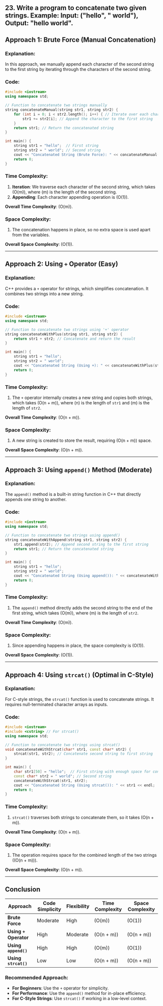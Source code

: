 ## 23. Write a program to concatenate two given strings. Example: Input: ("hello", " world"), Output: "hello world".

## **Approach 1: Brute Force (Manual Concatenation)**

### **Explanation:**
In this approach, we manually append each character of the second string to the first string by iterating through the characters of the second string.

### **Code:**
```cpp
#include <iostream>
using namespace std;

// Function to concatenate two strings manually
string concatenateManual(string str1, string str2) {
    for (int i = 0; i < str2.length(); i++) { // Iterate over each character of the second string
        str1 += str2[i]; // Append the character to the first string
    }
    return str1; // Return the concatenated string
}

int main() {
    string str1 = "hello";  // First string
    string str2 = " world"; // Second string
    cout << "Concatenated String (Brute Force): " << concatenateManual(str1, str2) << endl;
    return 0;
}
```

### **Time Complexity:**
1. **Iteration**: We traverse each character of the second string, which takes \(O(m)\), where \(m\) is the length of the second string.
2. **Appending**: Each character appending operation is \(O(1)\).

**Overall Time Complexity**: \(O(m)\).

### **Space Complexity:**
1. The concatenation happens in place, so no extra space is used apart from the variables.

**Overall Space Complexity**: \(O(1)\).

---

## **Approach 2: Using `+` Operator (Easy)**

### **Explanation:**
C++ provides a `+` operator for strings, which simplifies concatenation. It combines two strings into a new string.

### **Code:**
```cpp
#include <iostream>
using namespace std;

// Function to concatenate two strings using '+' operator
string concatenateWithPlus(string str1, string str2) {
    return str1 + str2; // Concatenate and return the result
}

int main() {
    string str1 = "hello";
    string str2 = " world";
    cout << "Concatenated String (Using +): " << concatenateWithPlus(str1, str2) << endl;
    return 0;
}
```

### **Time Complexity:**
1. The `+` operator internally creates a new string and copies both strings, which takes \(O(n + m)\), where \(n\) is the length of `str1` and \(m\) is the length of `str2`.

**Overall Time Complexity**: \(O(n + m)\).

### **Space Complexity:**
1. A new string is created to store the result, requiring \(O(n + m)\) space.

**Overall Space Complexity**: \(O(n + m)\).

---

## **Approach 3: Using `append()` Method (Moderate)**

### **Explanation:**
The `append()` method is a built-in string function in C++ that directly appends one string to another.

### **Code:**
```cpp
#include <iostream>
using namespace std;

// Function to concatenate two strings using append()
string concatenateWithAppend(string str1, string str2) {
    str1.append(str2); // Append second string to the first string
    return str1; // Return the concatenated string
}

int main() {
    string str1 = "hello";
    string str2 = " world";
    cout << "Concatenated String (Using append()): " << concatenateWithAppend(str1, str2) << endl;
    return 0;
}
```

### **Time Complexity:**
1. The `append()` method directly adds the second string to the end of the first string, which takes \(O(m)\), where \(m\) is the length of `str2`.

**Overall Time Complexity**: \(O(m)\).

### **Space Complexity:**
1. Since appending happens in place, the space complexity is \(O(1)\).

**Overall Space Complexity**: \(O(1)\).

---

## **Approach 4: Using `strcat()` (Optimal in C-Style)**

### **Explanation:**
For C-style strings, the `strcat()` function is used to concatenate strings. It requires null-terminated character arrays as inputs.

### **Code:**
```cpp
#include <iostream>
#include <cstring> // For strcat()
using namespace std;

// Function to concatenate two strings using strcat()
void concatenateWithStrcat(char* str1, const char* str2) {
    strcat(str1, str2); // Concatenate second string to first string
}

int main() {
    char str1[50] = "hello";  // First string with enough space for concatenation
    const char* str2 = " world"; // Second string
    concatenateWithStrcat(str1, str2);
    cout << "Concatenated String (Using strcat()): " << str1 << endl;
    return 0;
}
```

### **Time Complexity:**
1. `strcat()` traverses both strings to concatenate them, so it takes \(O(n + m)\).

**Overall Time Complexity**: \(O(n + m)\).

### **Space Complexity:**
1. The operation requires space for the combined length of the two strings (\(O(n + m)\)).

**Overall Space Complexity**: \(O(n + m)\).

---

## **Conclusion**

| **Approach**              | **Code Simplicity** | **Flexibility** | **Time Complexity** | **Space Complexity** |
|---------------------------|---------------------|-----------------|---------------------|----------------------|
| **Brute Force**           | Moderate            | High            | \(O(m)\)            | \(O(1)\)             |
| **Using `+` Operator**    | High                | Moderate        | \(O(n + m)\)        | \(O(n + m)\)         |
| **Using `append()`**       | High                | High            | \(O(m)\)            | \(O(1)\)             |
| **Using `strcat()`**       | Low                 | Low             | \(O(n + m)\)        | \(O(n + m)\)         |

### **Recommended Approach:**
- **For Beginners**: Use the `+` operator for simplicity.
- **For Performance**: Use the `append()` method for in-place efficiency.
- **For C-Style Strings**: Use `strcat()` if working in a low-level context.